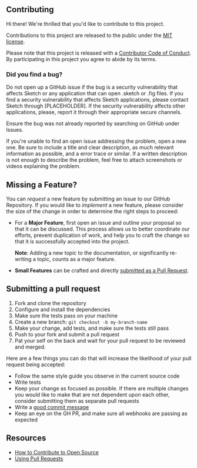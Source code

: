 ## Contributing

Hi there! We're thrilled that you'd like to contribute to this project.

Contributions to this project are released to the public under the [MIT license](LICENSE).

Please note that this project is released with a [Contributor Code of Conduct](CODE_OF_CONDUCT.md). By participating in this project you agree to abide by its terms.

### Did you find a bug?
Do not open up a GitHub issue if the bug is a security vulnerability that affects Sketch or any application that can open .sketch or .fig files. If you find a security vulnerability that affects Sketch applications, please contact Sketch through [PLACEHOLDER]. If the security vulnerability affects other applications, please, report it through their appropriate secure channels.

Ensure the bug was not already reported by searching on GitHub under Issues.

If you're unable to find an open issue addressing the problem, open a new one. Be sure to include a title and clear description, as much relevant information as possible, and a error trace or similar. If a written description is not enough to describe the problem, feel free to attach screenshots or videos explaining the problem.

## Missing a Feature?
You can *request* a new feature by submitting an issue to our GitHub Repository.
If you would like to *implement* a new feature, please consider the size of the change in order to determine the right steps to proceed:

* For a **Major Feature**, first open an issue and outline your proposal so that it can be discussed.
  This process allows us to better coordinate our efforts, prevent duplication of work, and help you to craft the change so that it is successfully accepted into the project.

  **Note**: Adding a new topic to the documentation, or significantly re-writing a topic, counts as a major feature.

* **Small Features** can be crafted and directly [submitted as a Pull Request](#submitting-a-pull-request).

## Submitting a pull request

1. Fork and clone the repository
2. Configure and install the dependencies
3. Make sure the tests pass on your machine
4. Create a new branch: `git checkout -b my-branch-name`
5. Make your change, add tests, and make sure the tests still pass
6. Push to your fork and submit a pull request
7. Pat your self on the back and wait for your pull request to be reviewed and merged.

Here are a few things you can do that will increase the likelihood of your pull request being accepted:

- Follow the same style guide you observe in the current source code
- Write tests
- Keep your change as focused as possible. If there are multiple changes you would like to make that are not dependent upon each other, consider submitting them as separate pull requests
- Write a [good commit message](http://tbaggery.com/2008/04/19/a-note-about-git-commit-messages.html)
- Keep an eye on the GH PR, and make sure all webhooks are passing as expected

## Resources

- [How to Contribute to Open Source](https://opensource.guide/how-to-contribute/)
- [Using Pull Requests](https://help.github.com/articles/about-pull-requests/)